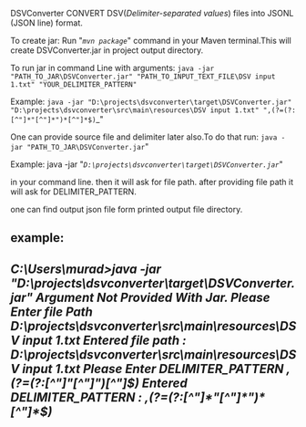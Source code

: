 DSVConverter CONVERT DSV(_Delimiter-separated values_) files into JSONL (JSON line) format.

To create  jar:
Run "_`mvn package`_" command in your Maven terminal.This will
create DSVConverter.jar in project output directory.


To run jar in command Line with arguments:
`java -jar "PATH_TO_JAR\DSVConverter.jar" "PATH_TO_INPUT_TEXT_FILE\DSV input 1.txt" "YOUR_DELIMITER_PATTERN"`

Example:
`java -jar "D:\projects\dsvconverter\target\DSVConverter.jar" "D:\projects\dsvconverter\src\main\resources\DSV input 1.txt" ",(?=(?:[^"]*"[^"]*")*[^"]*$)`_"



One can provide source file and delimiter later also.To do that
run:
`java -jar "PATH_TO_JAR\DSVConverter.jar`"

Example:
java -jar "_`D:\projects\dsvconverter\target\DSVConverter.jar`_"

in your command line.
then it will ask for file path.
after providing file path it will ask for DELIMITER_PATTERN.

one can find output json file form printed output file directory.


example:
-----
_C:\Users\murad>java -jar "D:\projects\dsvconverter\target\DSVConverter.jar"
Argument Not Provided With Jar.
Please Enter file Path
D:\projects\dsvconverter\src\main\resources\DSV input 1.txt
Entered file path : D:\projects\dsvconverter\src\main\resources\DSV input 1.txt
Please Enter DELIMITER_PATTERN
,(?=(?:[^"]*"[^"]*")*[^"]*$)
Entered DELIMITER_PATTERN : ,(?=(?:[^"]*"[^"]*")*[^"]*$)_
-----